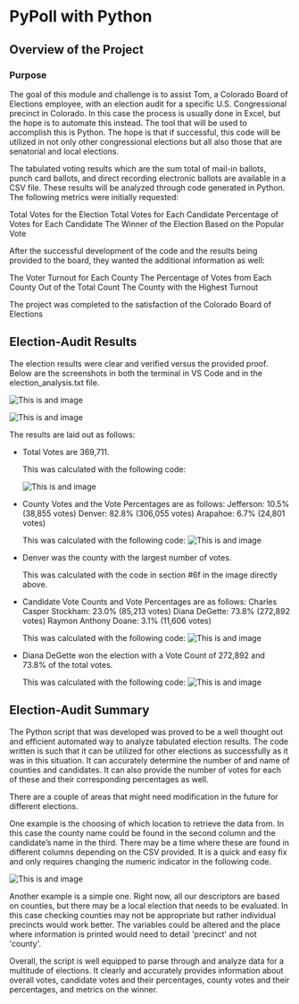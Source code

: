 # PyPoll with Python

## Overview of the Project

### Purpose

The goal of this module and challenge is to assist Tom, a Colorado Board of Elections employee, with an election audit for a specific U.S. Congressional precinct in Colorado. In this case the process is usually done in Excel, but the hope is to automate this instead. The tool that will be used to accomplish this is Python. The hope is that if successful, this code will be utilized in not only other congressional elections but all also those that are senatorial and local elections.

The tabulated voting results which are the sum total of mail-in ballots, punch card ballots, and direct recording electronic ballots are available in a CSV file. These results will be analyzed through code generated in Python. The following metrics were initially requested:

Total Votes for the Election
Total Votes for Each Candidate
Percentage of Votes for Each Candidate
The Winner of the Election Based on the Popular Vote

After the successful development of the code and the results being provided to the board, they wanted the additional information as well:

The Voter Turnout for Each County
The Percentage of Votes from Each County Out of the Total Count
The County with the Highest Turnout

The project was completed to the satisfaction of the Colorado Board of Elections

## Election-Audit Results

The election results were clear and verified versus the provided proof. Below are the screenshots in both the terminal in VS Code and in the election_analysis.txt file.

  ![This is and image](https://github.com/johnjphenom/week3_python_hw/blob/main/Resources/terminal_screenshot.jpg)
  
  
  
  ![This is and image](https://github.com/johnjphenom/week3_python_hw/blob/main/Resources/notepad_screenshot.jpg)



The results are laid out as follows:

* Total Votes are 369,711.
  
  This was calculated with the following code:
  
  ![This is and image](https://github.com/johnjphenom/week3_python_hw/blob/main/Resources/total_votes.jpg)
  
* County Votes and the Vote Percentages are as follows:
  Jefferson: 10.5% (38,855 votes)
  Denver: 82.8% (306,055 votes)
  Arapahoe: 6.7% (24,801 votes)
  
  This was calculated with the following code:
  ![This is and image](https://github.com/johnjphenom/week3_python_hw/blob/main/Resources/high_county.jpg)

* Denver was the county with the largest number of votes.

  This was calculated with the code in section #6f in the image directly above.
  
  
* Candidate Vote Counts and Vote Percentages are as follows:
  Charles Casper Stockham: 23.0% (85,213 votes)
  Diana DeGette: 73.8% (272,892 votes)
  Raymon Anthony Doane: 3.1% (11,606 votes)
  
  This was calculated with the following code:
  ![This is and image](https://github.com/johnjphenom/week3_python_hw/blob/main/Resources/candidate_results.jpg)
  
* Diana DeGette won the election with a Vote Count of 272,892 and 73.8% of the total votes.

  This was calculated with the following code:
  ![This is and image](https://github.com/johnjphenom/week3_python_hw/blob/main/Resources/winning_candidate.jpg)


## Election-Audit Summary

The Python script that was developed was proved to be a well thought out and efficient automated way to analyze tabulated election results. The code written is such that it can be utilized for other elections as successfully as it was in this situation. It can accurately determine the number of and name of counties and candidates. It can also provide the number of votes for each of these and their corresponding percentages as well.

There are a couple of areas that might need modification in the future for different elections.

One example is the choosing of which location to retrieve the data from. In this case the county name could be found in the second column and the candidate’s name in the third. There may be a time where these are found in different columns depending on the CSV provided. It is a quick and easy fix and only requires changing the numeric indicator in the following code.

![This is and image](https://github.com/johnjphenom/week3_python_hw/blob/main/Resources/row_selection_code.jpg)

Another example is a simple one. Right now, all our descriptors are based on counties, but there may be a local election that needs to be evaluated. In this case checking counties may not be appropriate but rather individual precincts would work better. The variables could be altered and the place where information is printed would need to detail 'precinct' and not 'county'.

Overall, the script is well equipped to parse through and analyze data for a multitude of elections. It clearly and accurately provides information about overall votes, candidate votes and their percentages, county votes and their percentages, and metrics on the winner.
